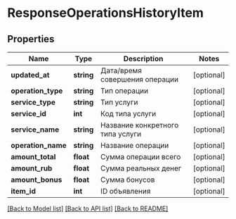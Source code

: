 # ResponseOperationsHistoryItem

## Properties
Name | Type | Description | Notes
------------ | ------------- | ------------- | -------------
**updated_at** | **string** | Дата/время совершения операции | [optional] 
**operation_type** | **string** | Тип операции | [optional] 
**service_type** | **string** | Тип услуги | [optional] 
**service_id** | **int** | Код типа услуги | [optional] 
**service_name** | **string** | Название конкретного типа услуги | [optional] 
**operation_name** | **string** | Название операции | [optional] 
**amount_total** | **float** | Сумма операции всего | [optional] 
**amount_rub** | **float** | Сумма реальных денег | [optional] 
**amount_bonus** | **float** | Сумма бонусов | [optional] 
**item_id** | **int** | ID объявления | [optional] 

[[Back to Model list]](../../README.md#documentation-for-models) [[Back to API list]](../../README.md#documentation-for-api-endpoints) [[Back to README]](../../README.md)

